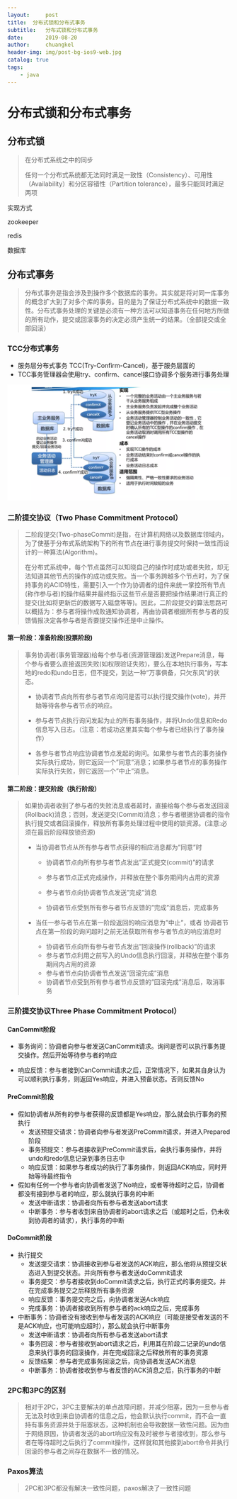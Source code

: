```yaml
---
layout:     post
title:	分布式锁和分布式事务
subtitle: 	分布式锁和分布式事务
date:       2019-08-20
author:     chuangkel
header-img: img/post-bg-ios9-web.jpg
catalog: true
tags:
    - java
---
```


# 分布式锁和分布式事务

## 分布式锁

> 在分布式系统之中的同步
>
> 任何一个分布式系统都无法同时满足一致性（Consistency）、可用性（Availability）和分区容错性（Partition tolerance），最多只能同时满足两项

实现方式

zookeeper

redis

数据库

## 分布式事务

> 分布式事务是指会涉及到操作多个数据库的事务。其实就是将对同一库事务的概念扩大到了对多个库的事务。目的是为了保证分布式系统中的数据一致性。分布式事务处理的关键是必须有一种方法可以知道事务在任何地方所做的所有动作，提交或回滚事务的决定必须产生统一的结果。（全部提交或全部回滚）

### TCC分布式事务

- 服务层分布式事务 TCC(Try-Confirm-Cancel)，基于服务层面的
- TCC事务管理器会使用try、confirm、cancel接口协调多个服务进行事务处理

![img](/../img/tcc事务.webp)

### 二阶提交协议（Two Phase Commitment Protocol）

> 二阶段提交(Two-phaseCommit)是指，在计算机网络以及数据库领域内，为了使基于分布式系统架构下的所有节点在进行事务提交时保持一致性而设计的一种算法(Algorithm)。
>
> 在分布式系统中，每个节点虽然可以知晓自己的操作时成功或者失败，却无法知道其他节点的操作的成功或失败。当一个事务跨越多个节点时，为了保持事务的ACID特性，需要引入一个作为协调者的组件来统一掌控所有节点(称作参与者)的操作结果并最终指示这些节点是否要把操作结果进行真正的提交(比如将更新后的数据写入磁盘等等)。因此，二阶段提交的算法思路可以概括为：参与者将操作成败通知协调者，再由协调者根据所有参与者的反馈情报决定各参与者是否要提交操作还是中止操作。

#### 第一阶段：准备阶段(投票阶段)

> 事务协调者(事务管理器)给每个参与者(资源管理器)发送Prepare消息，每个参与者要么直接返回失败(如权限验证失败)，要么在本地执行事务，写本地的redo和undo日志，但不提交，到达一种“万事俱备，只欠东风”的状态。
>
> * 协调者节点向所有参与者节点询问是否可以执行提交操作(vote)，并开始等待各参与者节点的响应。
>
> * 参与者节点执行询问发起为止的所有事务操作，并将Undo信息和Redo信息写入日志。（注意：若成功这里其实每个参与者已经执行了事务操作）
>
> * 各参与者节点响应协调者节点发起的询问。如果参与者节点的事务操作实际执行成功，则它返回一个”同意”消息；如果参与者节点的事务操作实际执行失败，则它返回一个”中止”消息。

#### 第二阶段：提交阶段（执行阶段）

> 如果协调者收到了参与者的失败消息或者超时，直接给每个参与者发送回滚(Rollback)消息；否则，发送提交(Commit)消息；参与者根据协调者的指令执行提交或者回滚操作，释放所有事务处理过程中使用的锁资源。(注意:必须在最后阶段释放锁资源)
>
> * 当协调者节点从所有参与者节点获得的相应消息都为”同意”时
>
>   * 协调者节点向所有参与者节点发出”正式提交(commit)”的请求
>
>   * 参与者节点正式完成操作，并释放在整个事务期间内占用的资源
>
>   * 参与者节点向协调者节点发送”完成”消息
>
>   * 协调者节点受到所有参与者节点反馈的”完成”消息后，完成事务
>
> * 当任一参与者节点在第一阶段返回的响应消息为”中止”，或者 协调者节点在第一阶段的询问超时之前无法获取所有参与者节点的响应消息时
>
>   * 协调者节点向所有参与者节点发出”回滚操作(rollback)”的请求
>   * 参与者节点利用之前写入的Undo信息执行回滚，并释放在整个事务期间内占用的资源
>   * 参与者节点向协调者节点发送”回滚完成”消息
>   * 协调者节点受到所有参与者节点反馈的”回滚完成”消息后，取消事务

### 三阶提交协议Three Phase Commitment Protocol）

#### CanCommit阶段

* 事务询问：协调者向参与者发送CanCommit请求。询问是否可以执行事务提交操作。然后开始等待参与者的响应

* 响应反馈：参与者接到CanCommit请求之后，正常情况下，如果其自身认为可以顺利执行事务，则返回Yes响应，并进入预备状态。否则反馈No

#### PreCommit阶段

* 假如协调者从所有的参与者获得的反馈都是Yes响应，那么就会执行事务的预执行
  * 发送预提交请求：协调者向参与者发送PreCommit请求，并进入Prepared阶段
  * 事务预提交：参与者接收到PreCommit请求后，会执行事务操作，并将undo和redo信息记录到事务日志中
  * 响应反馈：如果参与者成功的执行了事务操作，则返回ACK响应，同时开始等待最终指令
* 假如有任何一个参与者向协调者发送了No响应，或者等待超时之后，协调者都没有接到参与者的响应，那么就执行事务的中断
  * 发送中断请求：协调者向所有参与者发送abort请求
  * 中断事务：参与者收到来自协调者的abort请求之后（或超时之后，仍未收到协调者的请求），执行事务的中断

#### DoCommit阶段

* 执行提交 
  * 发送提交请求：协调接收到参与者发送的ACK响应，那么他将从预提交状态进入到提交状态。并向所有参与者发送doCommit请求
  * 事务提交：参与者接收到doCommit请求之后，执行正式的事务提交。并在完成事务提交之后释放所有事务资源
  * 响应反馈：事务提交完之后，向协调者发送Ack响应
  * 完成事务：协调者接收到所有参与者的ack响应之后，完成事务
* 中断事务：协调者没有接收到参与者发送的ACK响应（可能是接受者发送的不是ACK响应，也可能响应超时），那么就会执行中断事务
  * 发送中断请求：协调者向所有参与者发送abort请求
  * 事务回滚：参与者接收到abort请求之后，利用其在阶段二记录的undo信息来执行事务的回滚操作，并在完成回滚之后释放所有的事务资源
  * 反馈结果：参与者完成事务回滚之后，向协调者发送ACK消息
  * 中断事务：协调者接收到参与者反馈的ACK消息之后，执行事务的中断

### 2PC和3PC的区别

> 相对于2PC，3PC主要解决的单点故障问题，并减少阻塞，因为一旦参与者无法及时收到来自协调者的信息之后，他会默认执行commit，而不会一直持有事务资源并处于阻塞状态，这种机制也会导致数据一致性问题。因为由于网络原因，协调者发送的abort响应没有及时被参与者接收到，那么参与者在等待超时之后执行了commit操作，这样就和其他接到abort命令并执行回滚的参与者之间存在数据不一致的情况。

### Paxos算法

> 2PC和3PC都没有解决一致性问题，paxos解决了一致性问题